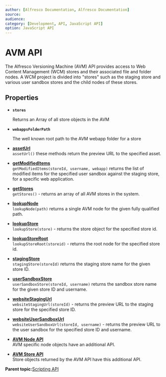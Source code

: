 ```yaml
---
author: [Alfresco Documentation, Alfresco Documentation]
source: 
audience: 
category: [Development, API, JavaScript API]
option: JavaScript API
---
```


# AVM API

The Alfresco Versioning Machine \(AVM\) API provides access to Web Content Management \(WCM\) stores and their associated file and folder nodes. A WCM project is divided into "stores" such as the staging store and various user sandbox stores and the child nodes of these stores.

## Properties

-   **`stores`**

    Returns an Array of all store objects in the AVM

-   **`webappsFolderPath`**

    The well known root path to the AVM webapp folder for a store


-   **[assetUrl](../references/API-JS-avm-assetUrl.md)**  
`assetUrl()` these methods return the preview URL to the specified asset.
-   **[getModifiedItems](../references/API-JS-avm-getModifiedItems.md)**  
`getModifiedItems(storeId, username, webapp)` returns the list of modified items for the specified user sandbox against the staging store, for a specific web application.
-   **[getStores](../references/API-JS-avm-getStores.md)**  
`getStores()` - returns an array of all AVM stores in the system.
-   **[lookupNode](../references/API-JS-avm-lookupNode.md)**  
`lookupNode(path)` returns a single AVM node for the given fully qualified path.
-   **[lookupStore](../references/API-JS-avm-lookupStore.md)**  
`lookupStore(store)` - returns the store object for the specified store id.
-   **[lookupStoreRoot](../references/API-JS-avm-lookupStoreRoot.md)**  
`lookupStoreRoot(storeid)` - returns the root node for the specified store id.
-   **[stagingStore](../references/API-JS-avm-stagingStore.md)**  
`stagingStore(storeId)` returns the staging store name for the given store ID.
-   **[userSandboxStore](../references/API-JS-avm-userSandboxStore.md)**  
`userSandboxStore(storeId, username)` returns the sandbox store name for the given store ID and username.
-   **[websiteStagingUrl](../references/API-JS-avm-websiteStagingUrl.md)**  
`websiteStagingUrl(storeId)` - returns the preview URL to the staging store for the specified store ID.
-   **[websiteUserSandboxUrl](../references/API-JS-avm-websiteUserSandboxUrl.md)**  
`websiteUserSandboxUrl(storeId, username)` - returns the preview URL to the user sandbox for the specified store ID and username.
-   **[AVM Node API](../references/API-JS-AVM-node.md)**  
AVM specific node objects have an additional API.
-   **[AVM Store API](../references/API-JS-AVM-store.md)**  
Store objects returned by the AVM API have this additional API.

**Parent topic:**[Scripting API](../references/API-JS-Scripting-API.md)

